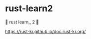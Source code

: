 # rust-learn2

🦀 rust learn,, 2 🦀

[<https://rust-kr.github.io/doc.rust-kr.org/>](https://rust-kr.github.io/doc.rust-kr.org/)

